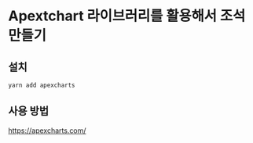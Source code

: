 # Apextchart 라이브러리를 활용해서 조석 만들기

## 설치
```yarn add apexcharts```

## 사용 방법


https://apexcharts.com/

